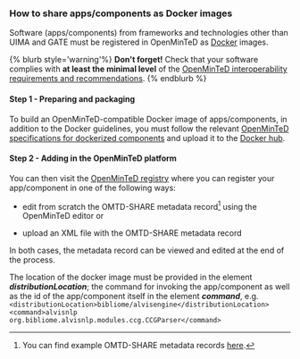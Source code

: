 ### How to share apps/components as Docker images

Software \(apps/components\) from frameworks and technologies other than UIMA and GATE must be registered in OpenMinTeD as [Docker](https://docs.docker.com) images.

{% blurb style='warning'%}
**Don't forget!** Check that your software complies with **at least the minimal level** of the [OpenMinTeD interoperability requirements and recommendations](/guidelines_for_providers_of_sw_resources/how-to-make-your-components-interoperable.md).
{% endblurb %}


#### **Step 1 - Preparing and packaging**

To build an OpenMinTeD-compatible Docker image of apps/components, in addition to the Docker guidelines, you must follow the relevant [OpenMinTeD specifications for dockerized components](https://openminted.github.io/releases/docker-spec) and upload it to the [Docker hub](https://hub.docker.com/).

#### **Step 2 - Adding in the OpenMinTeD platform**

You can then visit the [OpenMinTeD registry](https://services.openminted.eu) where you can register your app/component in one of the following ways:

* edit from scratch the OMTD-SHARE metadata record[^1] using the OpenMinTeD editor or

* upload an XML file with the OMTD-SHARE metadata record

In both cases, the metadata record can be viewed and edited at the end of the process.

The location of the docker image must be provided in the element **_distributionLocation_**; the command for invoking the app/component as well as the id of the app/component itself in the element _**command**_, e.g.
    `<distributionLocation>bibliome/alvisengine</distributionLocation>`
`<command>alvisnlp org.bibliome.alvisnlp.modules.ccg.CCGParser</command>`




[^1]: You can find example OMTD-SHARE metadata records [here](/guidelines_for_providers_of_sw_resources/examples-for-software-resources.md).

